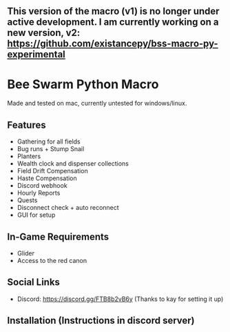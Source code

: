 ## **This version of the macro (v1) is no longer under active development. I am currently working on a new version, v2: https://github.com/existancepy/bss-macro-py-experimental**

# Bee Swarm Python Macro

Made and tested on mac, currently untested for windows/linux.

## Features

- Gathering for all fields
- Bug runs + Stump Snail
- Planters
- Wealth clock and dispenser collections
- Field Drift Compensation
- Haste Compensation
- Discord webhook
- Hourly Reports
- Quests
- Disconnect check + auto reconnect
- GUI for setup


## In-Game Requirements
- Glider 
- Access to the red canon


## Social Links
- Discord: https://discord.gg/FTB8b2vB6y (Thanks to kay for setting it up)



## Installation (Instructions in discord server)
